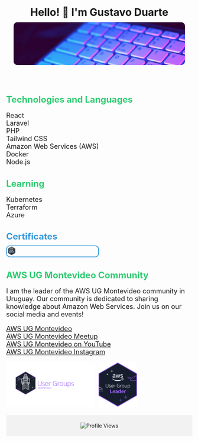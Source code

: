 <div>
  <header style="text-align: center; padding: 20px;">
    <h1 style="margin-bottom: 10px;">Hello! 👋 I'm Gustavo Duarte</h1>
    <img src="banner.jpeg" alt="Banner" style="max-width: 100%; border-radius: 10px;">
</header>

<main>
    <section style="margin-bottom: 20px;">
        <h2 style="color: #2ecc71; font-size: 24px; margin-bottom: 10px;">Technologies and Languages</h2>
        <ul style="font-size: 18px; list-style-type: none; padding: 0;">
            <li>React</li>
            <li>Laravel</li>
            <li>PHP</li>
            <li>Tailwind CSS</li>
            <li>Amazon Web Services (AWS)</li>
            <li>Docker</li>
            <li>Node.js</li>
        </ul>
    </section>
    <section style="margin-bottom: 20px;">
        <h2 style="color: #2ecc71; font-size: 24px; margin-bottom: 10px;">Learning</h2>
        <ul style="font-size: 18px; list-style-type: none; padding: 0;">
            <li>Kubernetes</li>
            <li>Terraform</li>
            <li>Azure</li>
        </ul>
    </section>
    <section style="margin-bottom: 20px;">
        <h2 style="color: #3498db; font-size: 24px; margin-bottom: 10px;">Certificates</h2>
        <div style="display: flex; flex-wrap: wrap; gap: 10px;">
            <div style="flex: 0 1 calc(50% - 5px); border: 2px solid #3498db; border-radius: 10px; overflow: hidden;">
                <a href="https://www.credly.com/badges/8afaf4be-1328-453b-b037-ffc6c6234748/linked_in?t=s12uym" target="_blank">
                    <img src="certificado_practitioner.png" alt="Certificate 1" style="width: 10%; height: auto;">
                </a>
            </div>
        </div>
    </section>
    <section style="margin-bottom: 20px;">
        <h2 style="color: #2ecc71; font-size: 24px; margin-bottom: 10px;">AWS UG Montevideo Community</h2>
        <p style="font-size: 18px;">I am the leader of the AWS UG Montevideo community in Uruguay. Our community is dedicated to sharing knowledge about Amazon Web Services. Join us on our social media and events!</p>
        <ul style="font-size: 18px; list-style-type: none; padding: 0;">
            <li><a href="https://www.linkedin.com/company/aws-ug-montevideo/" target="_blank">AWS UG Montevideo</a></li>
            <li><a href="https://www.meetup.com/aws-ug-montevideo/" target="_blank">AWS UG Montevideo Meetup</a></li>
            <li><a href="https://www.youtube.com/@awsugmontevideo" target="_blank">AWS UG Montevideo on YouTube</a></li>
            <li><a href="https://instagram.com/awsugmontevideo?igshid=MzRlODBiNWFlZA==" target="_blank">AWS UG Montevideo Instagram</a></li>
        </ul>
        <img src="Logo_AWS_UG_FONDO_OSCURO.png" alt="AWS UG Montevideo Community" style="float: left; margin-right: 10px; height: 120px;">
        <img src="badges_leader-dark.png" alt="Leader Badge" style="height: 120px;">
    </section>
</main>
<footer style="background-color: #f2f2f2; padding: 20px; text-align: center;">
    <img src="https://komarev.com/ghpvc/?username=gustavoDuarte96&label=PROFILE+VIEWS" alt="Profile Views">
</footer>
</div>
